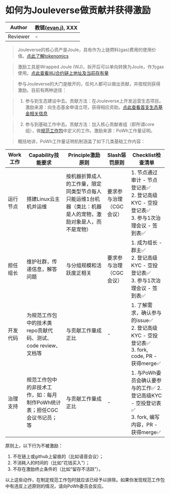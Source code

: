 # 如何为Jouleverse做贡献并获得激励

Author | 教链([evan.j](https://jscan.jnsdao.com/#/jns/evan.j)), XXX
-|-
Reviewer | -

> Jouleverse的核心资产是Joule，具有作为上链燃料(gas)费用的使用价值。[点此了解tokenomics](https://github.com/Jouleverse/genesis-treasury)

> 激励工具是Wrapped Joule (WJ)，拆开后可以单向转换为Joule，作为gas使用。[点此查看WJ合约链上地址及当前存有量](https://jscan.jnsdao.com/#/address/0x7fba9BB966189Db8C4fE33B7bf67Bfa24203c6AD)


> 参与Jouleverse的大门是敞开的，任何人都可以做出贡献，并按规则获得激励。目前有两种途径：

> 1. 参与到生态建设中去。贡献方法：在Jouleverse上开发运营生态项目。激励来源：向生态基金申请立项，获得相应资助。[点此查看首支生态基金相关信息](https://github.com/Jouleverse/ecofund1)

> 2. 参与到基础工作中去。贡献方法：加入核心贡献者组（即所谓core组），做[规范工作包](https://github.com/Jouleverse/workspace/blob/main/work-package-specs.mediawiki)中定义的工作。激励来源：PoWh工作量证明。


> 概括地讲，PoWh工作量证明机制涵盖了如下几类基础工作内容：

Work工作 | Capability技能要求 | Principle激励原则 | Slash惩罚原则 | Checklist检查清单
-|-|-|-|-
运行节点 | 搭建Linux云主机并运维 | 按机器折算成人的工作量，限定同类型节点每人只能运维1台机器（类比：机器是人的宠物，激励对象是人，而不是宠物） | 要求参与治理（CGC会议） | 1. 节点通过审计 - 节点登记表✅ <br> 2. 登记高级KYC - 空投登记表✅ <br> 3. 参与1次治理会议 - 签到表✅
担任组长 | 维护社群，传递信息，解答问题 | 与分组规模和活跃度正相关 | 要求参与治理（CGC会议） | 1. 成为组长 - 群主✅ <br> 2. 登记高级KYC - 空投登记表✅ <br> 3. 参与1次治理会议 - 签到表✅
开发代码 | 为规范工作包中的技术类repo贡献代码、测试、code review、文档等 | 与贡献工作量成正比 | - | 1. 了解需求，确认参与的issue✅ <br> 2. 登记高级KYC - 空投登记表✅ <br> 3. fork, code, PR - 获得merge✅
治理支持 | 规范工作包中的非技术工作，如：每月制作PoWh统计表；担任CGC会议书记员；等 | 与贡献工作量成正比 | - | 1. 与PoWh委员会确认要参与的工作✅ 2. 登记高级KYC - 空投登记表✅ <br> 3. fork, 编写内容，PR - 获得merge✅

原则上，以下行为不被激励：

1. 不在链上或github上留痕的（比如语音会议）；
2. 不消耗人的时间的（比如“花钱买入”）；
3. 不存在激励终止条件的（比如“留存不活跃”）。

以上这些动作，在制定规范工作包时就应该已经予以排除。如果你发现规范工作包中有违反上述原则的情况，请向PoWh委员会反应。
